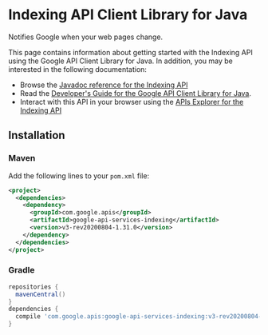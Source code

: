 # Indexing API Client Library for Java

Notifies Google when your web pages change.

This page contains information about getting started with the Indexing API
using the Google API Client Library for Java. In addition, you may be interested
in the following documentation:

* Browse the [Javadoc reference for the Indexing API][javadoc]
* Read the [Developer's Guide for the Google API Client Library for Java][google-api-client].
* Interact with this API in your browser using the [APIs Explorer for the Indexing API][api-explorer]

## Installation

### Maven

Add the following lines to your `pom.xml` file:

```xml
<project>
  <dependencies>
    <dependency>
      <groupId>com.google.apis</groupId>
      <artifactId>google-api-services-indexing</artifactId>
      <version>v3-rev20200804-1.31.0</version>
    </dependency>
  </dependencies>
</project>
```

### Gradle

```gradle
repositories {
  mavenCentral()
}
dependencies {
  compile 'com.google.apis:google-api-services-indexing:v3-rev20200804-1.31.0'
}
```

[javadoc]: https://googleapis.dev/java/google-api-services-indexing/latest/index.html
[google-api-client]: https://github.com/googleapis/google-api-java-client/
[api-explorer]: https://developers.google.com/apis-explorer/#p/indexing/v1/
